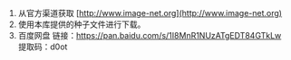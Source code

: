 1. 从官方渠道获取 [http://www.image-net.org](http://www.image-net.org)
2. 使用本库提供的种子文件进行下载。
3. 百度网盘 链接：https://pan.baidu.com/s/1I8MnR1NUzATgEDT84GTkLw 
   提取码：d0ot 



